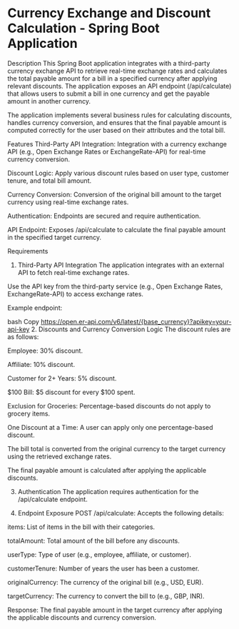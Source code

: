 # Currency Exchange and Discount Calculation - Spring Boot Application
Description
This Spring Boot application integrates with a third-party currency exchange API to retrieve real-time exchange rates and calculates the total payable amount for a bill in a specified currency after applying relevant discounts. The application exposes an API endpoint (/api/calculate) that allows users to submit a bill in one currency and get the payable amount in another currency.

The application implements several business rules for calculating discounts, handles currency conversion, and ensures that the final payable amount is computed correctly for the user based on their attributes and the total bill.

Features
Third-Party API Integration: Integration with a currency exchange API (e.g., Open Exchange Rates or ExchangeRate-API) for real-time currency conversion.

Discount Logic: Apply various discount rules based on user type, customer tenure, and total bill amount.

Currency Conversion: Conversion of the original bill amount to the target currency using real-time exchange rates.

Authentication: Endpoints are secured and require authentication.

API Endpoint: Exposes /api/calculate to calculate the final payable amount in the specified target currency.

Requirements
1. Third-Party API Integration
The application integrates with an external API to fetch real-time exchange rates.

Use the API key from the third-party service (e.g., Open Exchange Rates, ExchangeRate-API) to access exchange rates.

Example endpoint:

bash
Copy
https://open.er-api.com/v6/latest/{base_currency}?apikey=your-api-key
2. Discounts and Currency Conversion Logic
The discount rules are as follows:

Employee: 30% discount.

Affiliate: 10% discount.

Customer for 2+ Years: 5% discount.

$100 Bill: $5 discount for every $100 spent.

Exclusion for Groceries: Percentage-based discounts do not apply to grocery items.

One Discount at a Time: A user can apply only one percentage-based discount.

The bill total is converted from the original currency to the target currency using the retrieved exchange rates.

The final payable amount is calculated after applying the applicable discounts.

3. Authentication
The application requires authentication for the /api/calculate endpoint.

4. Endpoint Exposure
POST /api/calculate: Accepts the following details:

items: List of items in the bill with their categories.

totalAmount: Total amount of the bill before any discounts.

userType: Type of user (e.g., employee, affiliate, or customer).

customerTenure: Number of years the user has been a customer.

originalCurrency: The currency of the original bill (e.g., USD, EUR).

targetCurrency: The currency to convert the bill to (e.g., GBP, INR).

Response: The final payable amount in the target currency after applying the applicable discounts and currency conversion.
